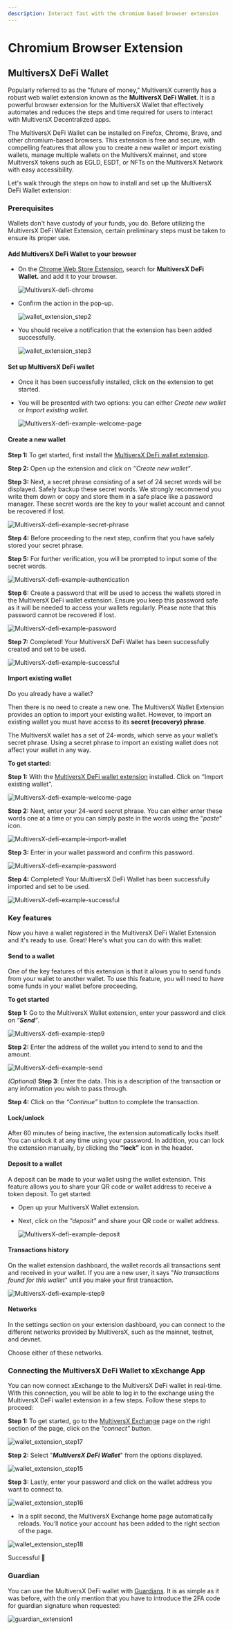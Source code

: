 ```yaml
---
description: Interact fast with the chromium based browser extension
---
```


# Chromium Browser Extension

## MultiversX DeFi Wallet

Popularly referred to as the "future of money," MultiversX currently has a robust web wallet extension known as the **MultiversX DeFi Wallet**. It is a powerful browser extension for the MultiversX Wallet that effectively automates and reduces the steps and time required for users to interact with MultiversX Decentralized apps.

The MultiversX DeFi Wallet can be installed on Firefox, Chrome, Brave, and other chromium-based browsers. This extension is free and secure, with compelling features that allow you to create a new wallet or import existing wallets, manage multiple wallets on the MultiversX mainnet, and store MultiversX tokens such as EGLD, ESDT, or NFTs on the MultiversX Network with easy accessibility.

Let's walk through the steps on how to install and set up the MultiversX DeFi Wallet extension:

### Prerequisites[​](https://docs.multiversx.com/wallet/wallet-extension/#prerequisites) <a href="#prerequisites" id="prerequisites"></a>

Wallets don't have custody of your funds, you do. Before utilizing the MultiversX DeFi Wallet Extension, certain preliminary steps must be taken to ensure its proper use.

#### Add MultiversX DeFi Wallet to your browser[​](https://docs.multiversx.com/wallet/wallet-extension/#add-multiversx-defi-wallet-to-your-browser) <a href="#add-multiversx-defi-wallet-to-your-browser" id="add-multiversx-defi-wallet-to-your-browser"></a>

*   On the [Chrome Web Store Extension](https://chrome.google.com/webstore/category/extensions), search for **MultiversX DeFi Wallet.** and add it to your browser.

    ![MultiversX-defi-chrome](https://docs.multiversx.com/assets/images/add\_extension-a35297e32268da5fe59fb4f99083e517.png)
*   Confirm the action in the pop-up.

    ![wallet\_extension\_step2](https://docs.multiversx.com/assets/images/confirm\_extension-069a7b3902e6b08b9ca8d937fe19aef1.png)
*   You should receive a notification that the extension has been added successfully.

    ![wallet\_extension\_step3](https://docs.multiversx.com/assets/images/extension\_installed-d9cd20b83d3fdff9abca333e1f85264e.png)

#### Set up MultiversX DeFi wallet[​](https://docs.multiversx.com/wallet/wallet-extension/#set-up-multiversx-defi-wallet) <a href="#set-up-multiversx-defi-wallet" id="set-up-multiversx-defi-wallet"></a>

* Once it has been successfully installed, click on the extension to get started.
*   You will be presented with two options: you can either _Create new wallet_ or _Import existing wallet._

    ![MultiversX-defi-example-welcome-page](https://docs.multiversx.com/assets/images/extension-f84ce9d47989aa1a91e436942e1dc7d6.png)

#### Create a new wallet[​](https://docs.multiversx.com/wallet/wallet-extension/#create-a-new-wallet) <a href="#create-a-new-wallet" id="create-a-new-wallet"></a>

**Step 1:** To get started, first install the [MultiversX DeFi wallet extension](https://chrome.google.com/webstore/detail/multiversx-defi-wallet/dngmlblcodfobpdpecaadgfbcggfjfnm).

**Step 2:** Open up the extension and click on _‘’Create new wallet”_.

**Step 3:** Next, a secret phrase consisting of a set of 24 secret words will be displayed. Safely backup these secret words. We strongly recommend you write them down or copy and store them in a safe place like a password manager. These secret words are the key to your wallet account and cannot be recovered if lost.

![MultiversX-defi-example-secret-phrase](https://docs.multiversx.com/assets/images/mnemonic\_extension-5ba23354b10ffdbc3b9a6bdc72a01ad7.png)

**Step 4:** Before proceeding to the next step, confirm that you have safely stored your secret phrase.

**Step 5:** For further verification, you will be prompted to input some of the secret words.

![MultiversX-defi-example-authentication](https://docs.multiversx.com/assets/images/confirm\_secret\_phrase-8d9a7d4ae7d1a6d2f03d55f5230f17b1.png)

**Step 6:** Create a password that will be used to access the wallets stored in the MultiversX DeFi wallet extension. Ensure you keep this password safe as it will be needed to access your wallets regularly. Please note that this password cannot be recovered if lost.

![MultiversX-defi-example-password](https://docs.multiversx.com/assets/images/extension\_password-c69af9f9920b0b7503c0a6ef5d931960.png)

**Step 7:** Completed! Your MultiversX DeFi Wallet has been successfully created and set to be used.

![MultiversX-defi-example-successful](https://docs.multiversx.com/assets/images/wallet\_extension\_created-390101303e49b59390c0cad9840f4113.png)

#### Import existing wallet[​](https://docs.multiversx.com/wallet/wallet-extension/#import-existing-wallet) <a href="#import-existing-wallet" id="import-existing-wallet"></a>

Do you already have a wallet?

Then there is no need to create a new one. The MultiversX Wallet Extension provides an option to import your existing wallet. However, to import an existing wallet you must have access to its **secret (recovery) phrase**.

The MultiversX wallet has a set of 24-words, which serve as your wallet’s secret phrase. Using a secret phrase to import an existing wallet does not affect your wallet in any way.

**To get started:**

**Step 1:** With the [MultiversX DeFi wallet extension](https://chrome.google.com/webstore/detail/multiversx-defi-wallet/dngmlblcodfobpdpecaadgfbcggfjfnm) installed. Click on ‘’Import existing wallet”.

![MultiversX-defi-example-welcome-page](https://docs.multiversx.com/assets/images/extension-f84ce9d47989aa1a91e436942e1dc7d6.png)

**Step 2:** Next, enter your 24-word secret phrase. You can either enter these words one at a time or you can simply paste in the words using the "_paste_" icon.

![MultiversX-defi-example-import-wallet](https://docs.multiversx.com/assets/images/write\_secret\_phase-9c77575e197707d3f0b13199d6e05922.png)

**Step 3:** Enter in your wallet password and confirm this password.

![MultiversX-defi-example-password](https://docs.multiversx.com/assets/images/extension\_password-c69af9f9920b0b7503c0a6ef5d931960.png)

**Step 4:** Completed! Your MultiversX DeFi Wallet has been successfully imported and set to be used.

![MultiversX-defi-example-successful](https://docs.multiversx.com/assets/images/wallet-18a36c4346f8cdbb41c9306104cd2b5d.png)

### Key features[​](https://docs.multiversx.com/wallet/wallet-extension/#key-features) <a href="#key-features" id="key-features"></a>

Now you have a wallet registered in the MultiversX DeFi Wallet Extension and it's ready to use. Great! Here's what you can do with this wallet:

#### Send to a wallet[​](https://docs.multiversx.com/wallet/wallet-extension/#send-to-a-wallet) <a href="#send-to-a-wallet" id="send-to-a-wallet"></a>

One of the key features of this extension is that it allows you to send funds from your wallet to another wallet. To use this feature, you will need to have some funds in your wallet before proceeding.

**To get started**

**Step 1:** Go to the MultiversX Wallet extension, enter your password and click on _“**Send**”_.

![MultiversX-defi-example-step9](https://docs.multiversx.com/assets/images/wallet-18a36c4346f8cdbb41c9306104cd2b5d.png)

**Step 2:** Enter the address of the wallet you intend to send to and the amount.

![MultiversX-defi-example-send](https://docs.multiversx.com/assets/images/send-ccb74074dcd2741099771102e711ad36.png)

_(Optional)_ **Step 3**: Enter the data. This is a description of the transaction or any information you wish to pass through.

**Step 4:** Click on the _“Continue”_ button to complete the transaction.

#### Lock/unlock[​](https://docs.multiversx.com/wallet/wallet-extension/#lockunlock) <a href="#lockunlock" id="lockunlock"></a>

After 60 minutes of being inactive, the extension automatically locks itself. You can unlock it at any time using your password. In addition, you can lock the extension manually, by clicking the **“lock”** icon in the header.

#### Deposit to a wallet[​](https://docs.multiversx.com/wallet/wallet-extension/#deposit-to-a-wallet) <a href="#deposit-to-a-wallet" id="deposit-to-a-wallet"></a>

A deposit can be made to your wallet using the wallet extension. This feature allows you to share your QR code or wallet address to receive a token deposit. To get started:

* Open up your MultiversX Wallet extension.
*   Next, click on the _"deposit"_ and share your QR code or wallet address.

    ![MultiversX-defi-example-deposit](https://docs.multiversx.com/assets/images/receive-eea4e97445285fcc56c3d85ee6d89ef9.png)

#### Transactions history[​](https://docs.multiversx.com/wallet/wallet-extension/#transactions-history) <a href="#transactions-history" id="transactions-history"></a>

On the wallet extension dashboard, the wallet records all transactions sent and received in your wallet. If you are a new user, it says "_No transactions found for this wallet_" until you make your first transaction.

![MultiversX-defi-example-step9](https://docs.multiversx.com/assets/images/wallet-18a36c4346f8cdbb41c9306104cd2b5d.png)

#### Networks[​](https://docs.multiversx.com/wallet/wallet-extension/#networks) <a href="#networks" id="networks"></a>

In the settings section on your extension dashboard, you can connect to the different networks provided by MultiversX, such as the mainnet, testnet, and devnet.

Choose either of these networks.

### Connecting the MultiversX DeFi Wallet to xExchange App[​](https://docs.multiversx.com/wallet/wallet-extension/#connecting-the-multiversx-defi-wallet-to-xexchange-app) <a href="#connecting-the-multiversx-defi-wallet-to-xexchange-app" id="connecting-the-multiversx-defi-wallet-to-xexchange-app"></a>

You can now connect xExchange to the MultiversX DeFi wallet in real-time. With this connection, you will be able to log in to the exchange using the MultiversX DeFi wallet extension in a few steps. Follow these steps to proceed:

**Step 1:** To get started, go to the [MultiversX Exchange](https://xexchange.com/) page on the right section of the page, click on the _“connect”_ button.

![wallet\_extension\_step17](https://docs.multiversx.com/assets/images/xexchange-3e7f0b959b59ff882377ce0a5449c782.png)

**Step 2:** Select "_**MultiversX DeFi Wallet**_" from the options displayed.

![wallet\_extension\_step15](https://docs.multiversx.com/assets/images/login-d6291c808fc7cc0ec1c50bfd1f39e020.png)

**Step 3:** Lastly, enter your password and click on the wallet address you want to connect to.

![wallet\_extension\_step16](https://docs.multiversx.com/assets/images/extension\_login-aa7922ec1fdf092e7e4829c0c8fee728.png)

* In a split second, the MultiversX Exchange home page automatically reloads. You’ll notice your account has been added to the right section of the page.

![wallet\_extension\_step18](https://docs.multiversx.com/assets/images/logged-bc3d84122bbf83e6fec7d50eb41d5f3d.png)

Successful 🎉

### Guardian[​](https://docs.multiversx.com/wallet/wallet-extension/#guardian) <a href="#guardian" id="guardian"></a>

You can use the MultiversX DeFi wallet with [Guardians](https://docs.multiversx.com/developers/guard-accounts). It is as simple as it was before, with the only mention that you have to introduce the 2FA code for guardian signature when requested:

![guardian\_extension1](https://docs.multiversx.com/assets/images/guardian\_extension1-7da9b68fbc33fa0f8dcd0af7b85e22b1.png)

